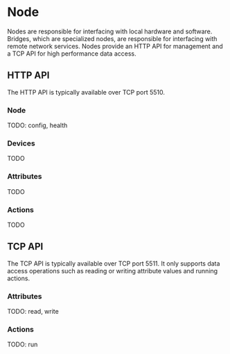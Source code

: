 # Node

Nodes are responsible for interfacing with local hardware and software. Bridges, which are specialized nodes, are
responsible for interfacing with remote network services. Nodes provide an HTTP API for management and a TCP API for
high performance data access.

## HTTP API

The HTTP API is typically available over TCP port 5510.

### Node

TODO: config, health

### Devices

TODO

### Attributes

TODO

### Actions

TODO

## TCP API

The TCP API is typically available over TCP port 5511. It only supports data access operations such as reading or
writing attribute values and running actions.

### Attributes

TODO: read, write

### Actions

TODO: run

